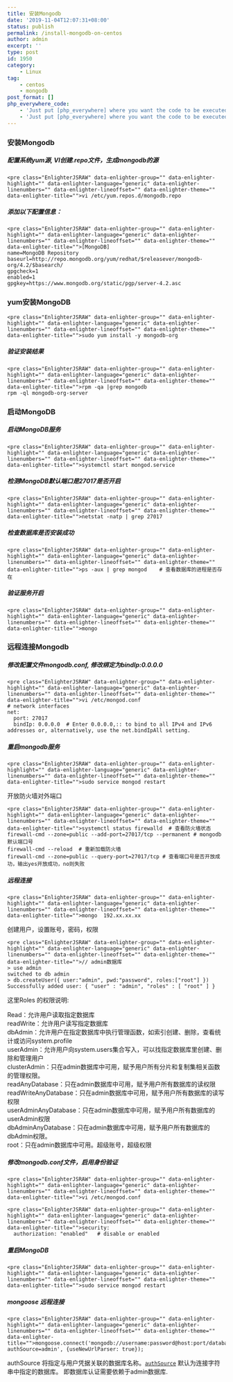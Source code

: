 ```yaml
---
title: 安装Mongodb
date: '2019-11-04T12:07:31+08:00'
status: publish
permalink: /install-mongodb-on-centos
author: admin
excerpt: ''
type: post
id: 1950
category:
    - Linux
tag:
    - centos
    - mongodb
post_format: []
php_everywhere_code:
    - 'Just put [php_everywhere] where you want the code to be executed.'
    - 'Just put [php_everywhere] where you want the code to be executed.'
---
```

### 安装Mongodb

##### 配置系统yum源, VI创建.repo文件，生成mongodb的源

```
<pre class="EnlighterJSRAW" data-enlighter-group="" data-enlighter-highlight="" data-enlighter-language="generic" data-enlighter-linenumbers="" data-enlighter-lineoffset="" data-enlighter-theme="" data-enlighter-title="">vi /etc/yum.repos.d/mongodb.repo
```

##### 添加以下配置信息：

```
<pre class="EnlighterJSRAW" data-enlighter-group="" data-enlighter-highlight="" data-enlighter-language="generic" data-enlighter-linenumbers="" data-enlighter-lineoffset="" data-enlighter-theme="" data-enlighter-title="">[MongoDB]
name=MongoDB Repository
baseurl=http://repo.mongodb.org/yum/redhat/$releasever/mongodb-org/4.2/$basearch/
gpgcheck=1
enabled=1
gpgkey=https://www.mongodb.org/static/pgp/server-4.2.asc
```

###  yum安装MongoDB 

```
<pre class="EnlighterJSRAW" data-enlighter-group="" data-enlighter-highlight="" data-enlighter-language="generic" data-enlighter-linenumbers="" data-enlighter-lineoffset="" data-enlighter-theme="" data-enlighter-title="">sudo yum install -y mongodb-org
```

##### 验证安装结果

```
<pre class="EnlighterJSRAW" data-enlighter-group="" data-enlighter-highlight="" data-enlighter-language="generic" data-enlighter-linenumbers="" data-enlighter-lineoffset="" data-enlighter-theme="" data-enlighter-title="">rpm -qa |grep mongodb
rpm -ql mongodb-org-server
```

###  启动MongoDB 

##### 启动MongoDB服务

```
<pre class="EnlighterJSRAW" data-enlighter-group="" data-enlighter-highlight="" data-enlighter-language="generic" data-enlighter-linenumbers="" data-enlighter-lineoffset="" data-enlighter-theme="" data-enlighter-title="">systemctl start mongod.service
```

##### 检测MongoDB默认端口是27017是否开启

```
<pre class="EnlighterJSRAW" data-enlighter-group="" data-enlighter-highlight="" data-enlighter-language="generic" data-enlighter-linenumbers="" data-enlighter-lineoffset="" data-enlighter-theme="" data-enlighter-title="">netstat -natp | grep 27017
```

##### 检查数据库是否安装成功

```
<pre class="EnlighterJSRAW" data-enlighter-group="" data-enlighter-highlight="" data-enlighter-language="generic" data-enlighter-linenumbers="" data-enlighter-lineoffset="" data-enlighter-theme="" data-enlighter-title="">ps -aux | grep mongod    # 查看数据库的进程是否存在
```

##### 验证服务开启

```
<pre class="EnlighterJSRAW" data-enlighter-group="" data-enlighter-highlight="" data-enlighter-language="generic" data-enlighter-linenumbers="" data-enlighter-lineoffset="" data-enlighter-theme="" data-enlighter-title="">mongo
```

### 远程连接Mongodb

##### 修改配置文件mongodb.conf, 修改绑定为bindIp:0.0.0.0

```
<pre class="EnlighterJSRAW" data-enlighter-group="" data-enlighter-highlight="" data-enlighter-language="generic" data-enlighter-linenumbers="" data-enlighter-lineoffset="" data-enlighter-theme="" data-enlighter-title="">vi /etc/mongod.conf
# network interfaces
net:
  port: 27017
  bindIp: 0.0.0.0  # Enter 0.0.0.0,:: to bind to all IPv4 and IPv6 addresses or, alternatively, use the net.bindIpAll setting.
```

##### 重启mongodb服务

```
<pre class="EnlighterJSRAW" data-enlighter-group="" data-enlighter-highlight="" data-enlighter-language="generic" data-enlighter-linenumbers="" data-enlighter-lineoffset="" data-enlighter-theme="" data-enlighter-title="">sudo service mongod restart 
```

开放防火墙对外端口

```
<pre class="EnlighterJSRAW" data-enlighter-group="" data-enlighter-highlight="" data-enlighter-language="generic" data-enlighter-linenumbers="" data-enlighter-lineoffset="" data-enlighter-theme="" data-enlighter-title="">systemctl status firewalld  # 查看防火墙状态
firewall-cmd --zone=public --add-port=27017/tcp --permanent # mongodb默认端口号
firewall-cmd --reload  # 重新加载防火墙
firewall-cmd --zone=public --query-port=27017/tcp # 查看端口号是否开放成功，输出yes开放成功，no则失败
```

##### 远程连接

```
<pre class="EnlighterJSRAW" data-enlighter-group="" data-enlighter-highlight="" data-enlighter-language="generic" data-enlighter-linenumbers="" data-enlighter-lineoffset="" data-enlighter-theme="" data-enlighter-title="">mongo  192.xx.xx.xx
```

创建用户，设置账号，密码，权限

```
<pre class="EnlighterJSRAW" data-enlighter-group="" data-enlighter-highlight="" data-enlighter-language="generic" data-enlighter-linenumbers="" data-enlighter-lineoffset="" data-enlighter-theme="" data-enlighter-title="">// admin数据库
> use admin
switched to db admin
> db.createUser({ user:"admin", pwd:"password", roles:["root"] })
Successfully added user: { "user" : "admin", "roles" : [ "root" ] }
```

这里Roles 的权限说明:

Read：允许用户读取指定数据库  
 readWrite：允许用户读写指定数据库  
 dbAdmin：允许用户在指定数据库中执行管理函数，如索引创建、删除，查看统计或访问system.profile  
 userAdmin：允许用户向system.users集合写入，可以找指定数据库里创建、删除和管理用户  
 clusterAdmin：只在admin数据库中可用，赋予用户所有分片和复制集相关函数的管理权限。  
 readAnyDatabase：只在admin数据库中可用，赋予用户所有数据库的读权限  
 readWriteAnyDatabase：只在admin数据库中可用，赋予用户所有数据库的读写权限  
 userAdminAnyDatabase：只在admin数据库中可用，赋予用户所有数据库的userAdmin权限  
 dbAdminAnyDatabase：只在admin数据库中可用，赋予用户所有数据库的dbAdmin权限。  
 root：只在admin数据库中可用。超级账号，超级权限

##### 修改mongodb.conf文件，启用身份验证

```
<pre class="EnlighterJSRAW" data-enlighter-group="" data-enlighter-highlight="" data-enlighter-language="generic" data-enlighter-linenumbers="" data-enlighter-lineoffset="" data-enlighter-theme="" data-enlighter-title="">vi /etc/mongod.conf
```

```
<pre class="EnlighterJSRAW" data-enlighter-group="" data-enlighter-highlight="" data-enlighter-language="generic" data-enlighter-linenumbers="" data-enlighter-lineoffset="" data-enlighter-theme="" data-enlighter-title="">security:
  authorization: "enabled"   # disable or enabled
```

##### 重启MongoDB

```
<pre class="EnlighterJSRAW" data-enlighter-group="" data-enlighter-highlight="" data-enlighter-language="generic" data-enlighter-linenumbers="" data-enlighter-lineoffset="" data-enlighter-theme="" data-enlighter-title="">sudo service mongod restart 
```

#####  mongoose 远程连接 

```
<pre class="EnlighterJSRAW" data-enlighter-group="" data-enlighter-highlight="" data-enlighter-language="generic" data-enlighter-linenumbers="" data-enlighter-lineoffset="" data-enlighter-theme="" data-enlighter-title="">mongoose.connect('mongodb://username:password@host:port/database?authSource=admin', {useNewUrlParser: true});
```

 authSource 将指定与用户凭据关联的数据库名称。[`authSource`](https://docs.mongodb.com/manual/reference/connection-string/#urioption.authSource) 默认为连接字符串中指定的数据库。 即数据库认证需要依赖于admin数据库.